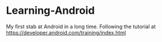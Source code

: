 # Learning-Android

My first stab at Android in a long time. Following the tutorial at https://developer.android.com/training/index.html